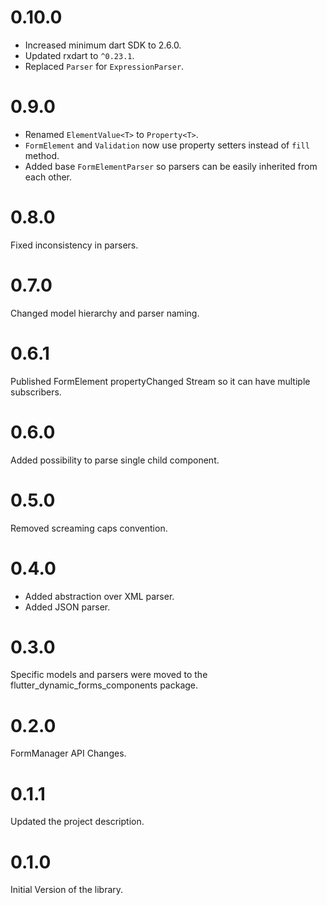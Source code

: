 # 0.10.0

* Increased minimum dart SDK to 2.6.0.
* Updated rxdart to `^0.23.1`.
* Replaced `Parser` for `ExpressionParser`.

# 0.9.0

* Renamed `ElementValue<T>` to `Property<T>`.
* `FormElement` and `Validation` now use property setters instead of `fill` method.
* Added base `FormElementParser` so parsers can be easily inherited from each other.

# 0.8.0

Fixed inconsistency in parsers.

# 0.7.0

Changed model hierarchy and parser naming. 

# 0.6.1

Published FormElement propertyChanged Stream so it can have multiple subscribers.

# 0.6.0

Added possibility to parse single child component.

# 0.5.0

Removed screaming caps convention.

# 0.4.0

- Added abstraction over XML parser.
- Added JSON parser.

# 0.3.0

Specific models and parsers were moved to the flutter_dynamic_forms_components package.

# 0.2.0

FormManager API Changes.

# 0.1.1

Updated the project description.

# 0.1.0

Initial Version of the library.